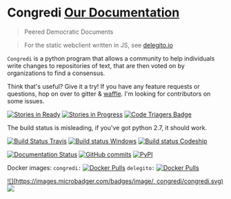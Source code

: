 # Congredi [Our Documentation](//congredi.github.io/congredi/)
> Peered Democratic Documents

> For the static webclient written in JS, see [delegito.io](//delegito.io)

`Congredi` is a python program that allows a community to help
individuals write changes to repositories of text, that are then
voted on by organizations to find a consensus.


Think that's useful? Give it a try! If you have any feature requests or questions,
hop on over to gitter & [waffle](https://waffle.io/congredi/congredi). I'm looking for contributors on some issues.

[![Stories in Ready](https://badge.waffle.io/congredi/congredi.svg?label=ready&title=Ready)](http://waffle.io/congredi/congredi)
[![Stories in Progress](https://badge.waffle.io/congredi/congredi.svg?label=In%20Progress&title=In%20Progress)](http://waffle.io/congredi/congredi)
[![Code Triagers Badge](https://www.codetriage.com/congredi/congredi/badges/users.svg)](https://www.codetriage.com/congredi/congredi)


The build status is misleading, if you've got python 2.7, it should work.

[![Build Status Travis](https://travis-ci.org/congredi/congredi.svg?branch=master)](https://travis-ci.org/congredi/congredi)
[![Build status Windows](https://ci.appveyor.com/api/projects/status/mo003x9ygpnb316q?svg=true)](https://ci.appveyor.com/project/Thetoxicarcade/congredi)
[![Build status Codeship](https://codeship.com/projects/d1cee4c0-b9b1-0134-40ad-5e5884b780cb/status?branch=master)]()

[![Documentation Status](https://readthedocs.org/projects/congredi/badge/?version=latest)](http://congredi.readthedocs.io/en/latest/?badge=latest)
[![GitHub commits](https://img.shields.io/github/commits-since/congredi/congredi/v0.0.2-alpha.svg)](https://github.com/congredi/congredi)
[![PyPI](https://img.shields.io/pypi/v/congredi.svg)]()

Docker images:
`congredi:` [![Docker Pulls](https://img.shields.io/docker/pulls/congredi/congredi.svg?maxAge=2592000)](https://hub.docker.com/r/congredi/congredi/)
`delegito:` [![Docker Pulls](https://img.shields.io/docker/pulls/congredi/delegito.svg?maxAge=2592000)](https://hub.docker.com/r/congredi/delegito/)

[![](https://images.microbadger.com/badges/image/, congredi/congredi.svg)](https://microbadger.com/images/congredi/congredi "Get your own image badge on microbadger.com")
[![](https://images.microbadger.com/badges/version/congredi/congredi.svg)](https://microbadger.com/images/congredi/congredi "Get your own version badge on microbadger.com")
